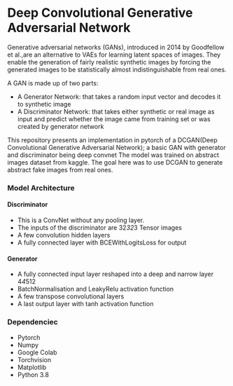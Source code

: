 # Deep Convolutional Generative Adversarial Network

Generative adversarial networks (GANs), introduced in 2014 by Goodfellow et al.,are
an alternative to VAEs for learning latent spaces of images. They enable the generation
of fairly realistic synthetic images by forcing the generated images to be statistically
almost indistinguishable from real ones.

A GAN is made up of two parts:
* A Generator Network: that takes a random input vector and decodes it to synthetic image
* A Discriminator Network: that takes either synthetic or real image as input and predict whether the image came from training set or was created by generator network

This repository presents an implementation in pytorch of a DCGAN(Deep Convolutional Generative Adversarial Network); a basic GAN with generator and discriminator being deep convnet
The model was trained on abstract images dataset from kaggle. The goal here was to use DCGAN to generate abstract  fake images from real ones.

### Model Architecture

#### Discriminator
* This is a ConvNet without any pooling layer.
* The inputs of the discriminator are 32*32*3 Tensor images
* A few convolution hidden layers
* A fully connected layer with BCEWithLogitsLoss for output

#### Generator
* A fully connected input layer reshaped into a deep and narrow layer 4*4*512
* BatchNormalisation and LeakyRelu activation function
* A few transpose convolutional layers
* A last output layer with tanh activation function

### Dependenciec
* Pytorch
* Numpy
* Google Colab
* Torchvision
* Matplotlib
* Python 3.8
